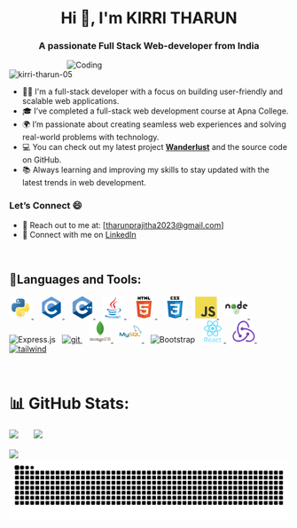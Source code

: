 <h1 align="center">Hi 👋, I'm KIRRI THARUN</h1>

<h3 align="center">A passionate Full Stack Web-developer from India</h3>
<img align="right" alt="Coding" width="400" src="https://img.freepik.com/premium-photo/young-man-working-his-laptop-with-code-screen-him_885831-155857.jpg?ga=GA1.1.2124741752.1729874977&semt=ais_hybrid"/>
            
<p align="left"> <img src="https://komarev.com/ghpvc/?username=kirri-tharun-05&label=Profile%20views&color=0e75b6&style=flat" alt="kirri-tharun-05" /> </p>

- 👨‍💻 I'm a full-stack developer with a focus on building user-friendly and scalable web applications.
- 🎓 I’ve completed a full-stack web development course at Apna College.
- 🌍 I’m passionate about creating seamless web experiences and solving real-world problems with technology.
- 💻 You can check out my latest project **[Wanderlust](https://wanderlust-qb7l.onrender.com/listings)** and the source code on GitHub.
- 📚 Always learning and improving my skills to stay updated with the latest trends in web development.


### Let’s Connect 😄
- 📧 Reach out to me at: [tharunprajitha2023@gmail.com]
- 🔗 Connect with me on [LinkedIn](https://www.linkedin.com/in/kirri-tharun-a3b43124b/)
<br/>
<h2 align="left">🚀Languages and Tools:</h2>
<p align="left"> 


 <a href="https://www.python.org" target="_blank" rel="noreferrer"> <img src="https://raw.githubusercontent.com/devicons/devicon/master/icons/python/python-original.svg" alt="python" width="40" height="40"/> </a> &nbsp;&nbsp;
<a href="https://www.cprogramming.com/" target="_blank" rel="noreferrer"> <img src="https://raw.githubusercontent.com/devicons/devicon/master/icons/c/c-original.svg" alt="c" width="40" height="40"/> </a> &nbsp;&nbsp;
<a href="https://www.w3schools.com/cpp/" target="_blank" rel="noreferrer"> <img src="https://raw.githubusercontent.com/devicons/devicon/master/icons/cplusplus/cplusplus-original.svg" alt="cplusplus" width="40" height="40"/> </a> &nbsp;&nbsp;
 <a href="https://www.java.com" target="_blank" rel="noreferrer"> <img src="https://raw.githubusercontent.com/devicons/devicon/master/icons/java/java-original.svg" alt="java" width="40" height="40"/> </a> &nbsp;&nbsp;
<a href="https://www.w3.org/html/" target="_blank" rel="noreferrer"> <img src="https://raw.githubusercontent.com/devicons/devicon/master/icons/html5/html5-original-wordmark.svg" alt="html5" width="40" height="40"/> </a>&nbsp;&nbsp;
<a href="https://www.w3schools.com/css/" target="_blank" rel="noreferrer"> <img src="https://raw.githubusercontent.com/devicons/devicon/master/icons/css3/css3-original-wordmark.svg" alt="css3" width="40" height="40"/> </a> &nbsp;&nbsp;
 <a href="https://developer.mozilla.org/en-US/docs/Web/JavaScript" target="_blank" rel="noreferrer"> <img src="https://raw.githubusercontent.com/devicons/devicon/master/icons/javascript/javascript-original.svg" alt="javascript" width="40" height="40"/> </a> &nbsp;&nbsp;
 <a href="https://nodejs.org" target="_blank" rel="noreferrer"> <img src="https://raw.githubusercontent.com/devicons/devicon/master/icons/nodejs/nodejs-original-wordmark.svg" alt="nodejs" width="40" height="40"/> </a> &nbsp;&nbsp;
![Express.js](https://img.shields.io/badge/express.js-%23404d59.svg?style=flat&logo=express&logoColor=%2361DAFB)&nbsp;&nbsp;
<a href="https://git-scm.com/" target="_blank" rel="noreferrer"> <img src="https://www.vectorlogo.zone/logos/git-scm/git-scm-icon.svg" alt="git" width="40" height="40"/> </a> &nbsp;&nbsp;
 <a href="https://www.mongodb.com/" target="_blank" rel="noreferrer"> <img src="https://raw.githubusercontent.com/devicons/devicon/master/icons/mongodb/mongodb-original-wordmark.svg" alt="mongodb" width="40" height="40"/> </a> &nbsp;&nbsp;
 <a href="https://www.mysql.com/" target="_blank" rel="noreferrer"> <img src="https://raw.githubusercontent.com/devicons/devicon/master/icons/mysql/mysql-original-wordmark.svg" alt="mysql" width="40" height="40"/> </a> &nbsp;&nbsp;
![Bootstrap](https://img.shields.io/badge/bootstrap-%238511FA.svg?style=flat&logo=bootstrap&logoColor=white)&nbsp;&nbsp;
 <a href="https://reactjs.org/" target="_blank" rel="noreferrer"> <img src="https://raw.githubusercontent.com/devicons/devicon/master/icons/react/react-original-wordmark.svg" alt="react" width="40" height="40"/> </a> &nbsp;&nbsp;
<a href="https://redux.js.org" target="_blank" rel="noreferrer"> <img src="https://raw.githubusercontent.com/devicons/devicon/master/icons/redux/redux-original.svg" alt="redux" width="40" height="40"/> </a>&nbsp;&nbsp;
 <a href="https://tailwindcss.com/" target="_blank" rel="noreferrer"> <img src="https://www.vectorlogo.zone/logos/tailwindcss/tailwindcss-icon.svg" alt="tailwind" width="40" height="40"/> </a> </p>&nbsp;&nbsp;



<!-- <p><img align="left" src="https://github-readme-stats.vercel.app/api/top-langs?username=kirri-tharun-05&show_icons=true&locale=en&layout=compact" alt="kirri-tharun-05" /></p>

<p>&nbsp;<img align="center" src="https://github-readme-stats.vercel.app/api?username=kirri-tharun-05&show_icons=true&locale=en" alt="kirri-tharun-05" /></p>

<p><img align="center" src="https://github-readme-streak-stats.herokuapp.com/?user=kirri-tharun-05&" alt="kirri-tharun-05" /></p> -->

# 📊 GitHub Stats:
![](https://github-readme-stats.vercel.app/api/top-langs/?username=kirri-tharun-05&theme=highcontrast&hide_border=false&include_all_commits=false&count_private=false&layout=compact) &nbsp; &nbsp; &nbsp;
![](https://github-readme-stats.vercel.app/api?username=kirri-tharun-05&theme=highcontrast&hide_border=false&include_all_commits=false&count_private=false)<br/><br/>
![](https://github-readme-streak-stats.herokuapp.com/?user=kirri-tharun-05&theme=highcontrast&hide_border=false)<br/>
<picture>
  <source media="(prefers-color-scheme: light)" srcset="https://raw.githubusercontent.com/Kirri-Tharun-05/Kirri-Tharun-05/output/github-snake.svg" />
  <source media="(prefers-color-scheme: dark)" srcset="https://raw.githubusercontent.com/Kirri-Tharun-05/Kirri-Tharun-05/output/github-snake-dark.svg" />
  <img alt="github-snake" src="https://raw.githubusercontent.com/Kirri-Tharun-05/Kirri-Tharun-05/output/github-snake.svg" />
</picture>
